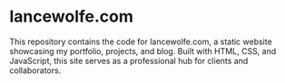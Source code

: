 # lancewolfe.com
This repository contains the code for lancewolfe.com, a static website showcasing my portfolio, projects, and blog. Built with HTML, CSS, and JavaScript, this site serves as a professional hub for clients and collaborators.
